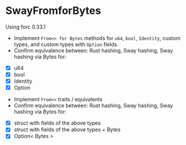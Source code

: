 # SwayFromforBytes

Using forc 0.33.1

- Implement `From<> for Bytes` methods for `u64`, `bool`, `Identity`, custom types, and custom types with `Option` fields.
- Confirm equivalence between: Rust hashing, Sway hashing, Sway hashing via Bytes for:

- [x] u64 
- [x] bool 
- [x] Identity 
- [x] Option

- Implement `From<>` traits / equivalents
- Confirm equivalence between: Rust hashing, Sway hashing, Sway hashing via Bytes for:

- [x] struct with fields of the above types
- [x] struct with fields of the above types + Bytes
- [x] Option< Bytes >
